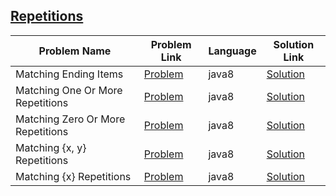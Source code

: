 ## [Repetitions](https://www.hackerrank.com/domains/regex/re-repetitions)

|Problem Name|Problem Link|Language|Solution Link|
---|---|---|---
|Matching Ending Items|[Problem](https://www.hackerrank.com/challenges/matching-ending-items/problem)|java8|[Solution](./MatchingEndingItems.java)|
|Matching One Or More Repetitions|[Problem](https://www.hackerrank.com/challenges/matching-one-or-more-repititions/problem)|java8|[Solution](./MatchingOneOrMoreRepetitions.java)|
|Matching Zero Or More Repetitions|[Problem](https://www.hackerrank.com/challenges/matching-zero-or-more-repetitions/problem)|java8|[Solution](./MatchingZeroOrMoreRepetitions.java)|
|Matching {x, y} Repetitions|[Problem](https://www.hackerrank.com/challenges/matching-x-y-repetitions/problem)|java8|[Solution](./Matching{x,y}Repetitions.java)|
|Matching {x} Repetitions|[Problem](https://www.hackerrank.com/challenges/matching-x-repetitions/problem)|java8|[Solution](./Matching{x}Repetitions.java)|
